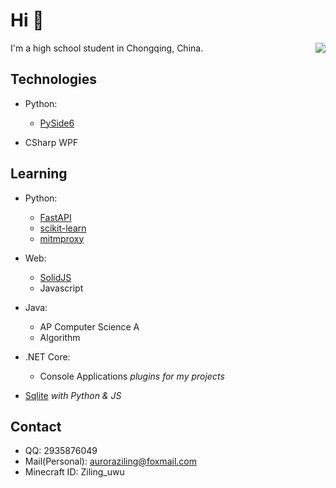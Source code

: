 # Hi 👋
<a href="#"><img align="right" src="https://github-readme-stats.vercel.app/api?username=auroraziling&theme=tokyonight"></img></a>

I'm a high school student in Chongqing, China.

## Technologies

- Python:
  - [PySide6](https://pypi.org/project/PySide6/)

- CSharp WPF

## Learning

- Python:
  - [FastAPI](https://fastapi.tiangolo.com/)
  - [scikit-learn](https://scikit-learn.org/stable/index.html)
  - [mitmproxy](https://mitmproxy.org/)

- Web:
  - [SolidJS](https://www.solidjs.com/)
  - Javascript

- Java:
  - AP Computer Science A
  - Algorithm

- .NET Core:
  - Console Applications *plugins for my projects*

- [Sqlite](https://www.sqlite.org/) *with Python & JS*

## Contact
- QQ: 2935876049
- Mail(Personal): auroraziling@foxmail.com
- Minecraft ID: Ziling_uwu
